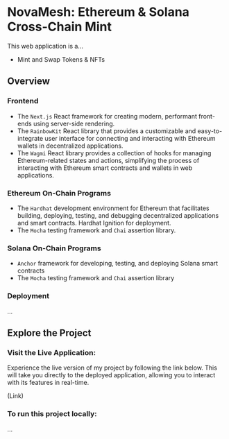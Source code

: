 # NovaMesh: Ethereum & Solana Cross-Chain Mint

This web application is a...

* Mint and Swap Tokens & NFTs 

## Overview

### Frontend

* The `Next.js` React framework for creating modern, performant front-ends using server-side rendering.
* The `RainbowKit` React library that provides a customizable and easy-to-integrate user interface for connecting and interacting with Ethereum wallets in decentralized applications.
* The `Wagmi` React library provides a collection of hooks for managing Ethereum-related states and actions, simplifying the process of interacting with Ethereum smart contracts and wallets in web applications.

### Ethereum On-Chain Programs

* The `Hardhat` development environment for Ethereum that facilitates building, deploying, testing, and debugging decentralized applications and smart contracts. Hardhat Ignition for deployment.
* The `Mocha` testing framework and `Chai` assertion library.


### Solana On-Chain Programs

* `Anchor` framework for developing, testing, and deploying Solana smart contracts
* The `Mocha` testing framework and `Chai` assertion library

### Deployment

...

## Explore the Project

### Visit the Live Application:

Experience the live version of my project by following the link below. This will take you directly to the deployed application, allowing you to interact with its features in real-time.

(Link)

### To run this project locally:

...
